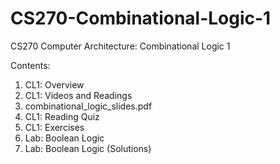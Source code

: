 # CS270-Combinational-Logic-1
CS270 Computer Architecture: Combinational Logic 1

Contents:
1) CL1: Overview
2) CL1: Videos and Readings
3) combinational_logic_slides.pdf
4) CL1: Reading Quiz
5) CL1: Exercises
6) Lab: Boolean Logic
7) Lab: Boolean Logic (Solutions)
